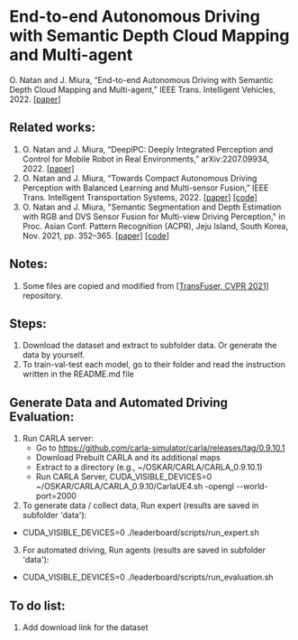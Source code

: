 # End-to-end Autonomous Driving with Semantic Depth Cloud Mapping and Multi-agent

O. Natan and J. Miura, “End-to-end Autonomous Driving with Semantic Depth Cloud Mapping and Multi-agent,” IEEE Trans. Intelligent Vehicles, 2022. [[paper]](https://doi.org/10.1109/TIV.2022.3185303) 

## Related works:
1. O. Natan and J. Miura, “DeepIPC: Deeply Integrated Perception and Control for Mobile Robot in Real Environments,” arXiv:2207.09934, 2022. [[paper]](https://arxiv.org/abs/2207.09934) 
2. O. Natan and J. Miura, “Towards Compact Autonomous Driving Perception with Balanced Learning and Multi-sensor Fusion,” IEEE Trans. Intelligent Transportation Systems, 2022. [[paper]](https://doi.org/10.1109/TITS.2022.3149370) [[code]](https://github.com/oskarnatan/compact-perception)
3. O. Natan and J. Miura, "Semantic Segmentation and Depth Estimation with RGB and DVS Sensor Fusion for Multi-view Driving Perception," in Proc. Asian Conf. Pattern Recognition (ACPR), Jeju Island, South Korea, Nov. 2021, pp. 352–365. [[paper]](https://doi.org/10.1007/978-3-031-02375-0_26) [[code]](https://github.com/oskarnatan/RGBDVS-fusion)

## Notes:
1. Some files are copied and modified from [[TransFuser, CVPR 2021]](https://github.com/autonomousvision/transfuser) repository.

## Steps:
1. Download the dataset and extract to subfolder data. Or generate the data by yourself.
2. To train-val-test each model, go to their folder and read the instruction written in the README.md file

## Generate Data and Automated Driving Evaluation:
1. Run CARLA server:
    - Go to https://github.com/carla-simulator/carla/releases/tag/0.9.10.1
    - Download Prebuilt CARLA and its additional maps
    - Extract to a directory (e.g., ~/OSKAR/CARLA/CARLA_0.9.10.1)
    - Run CARLA Server, CUDA_VISIBLE_DEVICES=0 ~/OSKAR/CARLA/CARLA_0.9.10/CarlaUE4.sh -opengl --world-port=2000
4. To generate data / collect data, Run expert (results are saved in subfolder 'data'):
  - CUDA_VISIBLE_DEVICES=0 ./leaderboard/scripts/run_expert.sh
3. For automated driving, Run agents (results are saved in subfolder 'data'):
  - CUDA_VISIBLE_DEVICES=0 ./leaderboard/scripts/run_evaluation.sh

## To do list:
1. Add download link for the dataset
